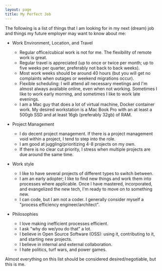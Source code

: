 ```yaml
---
layout: page
title: My Perfect Job
---
```


The following is a list of things that I am looking for in my next (dream) job and things my future employer may want to know about me:

- Work Environment, Location, and Travel

  - Regular office/cubical work is not for me. The flexibility of remote work is great.
  - Regular travel is appreciated (up to once or twice per month; up to five weeks per quarter, preferably not back to back weeks).
  - Most work weeks should be around 40 hours (but you will get no complaints when outages or weekend migrations occur).
  - Flexible scheduling: I will attend all necessary meetings and I'm almost always available online, even when not working. Sometimes I like to work early morning, and sometimes I like to work late evenings.
  - I am a Mac guy that does a lot of virtual machine, Docker container work. My desired workstation is a Mac Book Pro with an at least a 500gb SSD and at least 16gb (preferably 32gb) of RAM.

- Project Management

  - I do decent project management. If there is a project management void within a project, I tend to step into the role.
  - I am good at juggling/prioritizing 4-8 projects on my own.
  - If there is no clear cut priority, I stress when multiple projects are due around the same time.

- Work style

  - I like to have several projects of different types to switch between.
  - I am an early adopter; I like to find new things and work them into processes where applicable. Once I have mastered, incorporated, and evangelized the new tech, I'm ready to move on to something new.
  - I can code, but I am not a coder. I generally consider myself a "process efficiency engineer/architect".

- Philosophies

  - I love making inefficient processes efficient.
  - I ask "why do we/you do that" a lot.
  - I believe in Open Source Software (OSS): using it, contributing to it, and starting new projects.
  - I believe in internal and external collaboration.
  - I hate politics, turf wars, and power games.

Almost everything on this list should be considered desired/negotiable, but this is me.
